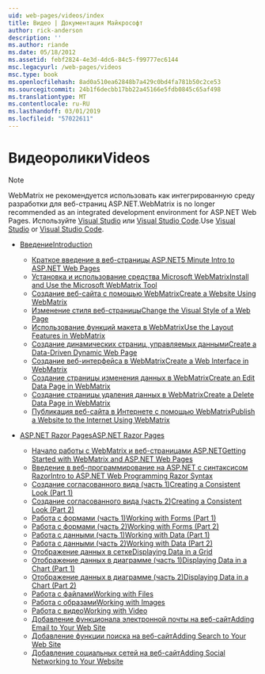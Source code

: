 ```yaml
---
uid: web-pages/videos/index
title: Видео | Документация Майкрософт
author: rick-anderson
description: ''
ms.author: riande
ms.date: 05/18/2012
ms.assetid: febf2824-4e3d-4dc6-84c5-f99777ec6144
msc.legacyurl: /web-pages/videos
msc.type: book
ms.openlocfilehash: 8ad0a510ea62848b7a429c0bd4fa781b50c2ce53
ms.sourcegitcommit: 24b1f6decbb17bb22a45166e5fdb0845c65af498
ms.translationtype: MT
ms.contentlocale: ru-RU
ms.lasthandoff: 03/01/2019
ms.locfileid: "57022611"
---
```

<a name="videos"></a><span data-ttu-id="6b567-102">Видеоролики</span><span class="sxs-lookup"><span data-stu-id="6b567-102">Videos</span></span>
====================

> [!NOTE] 
> <span data-ttu-id="6b567-103">WebMatrix не рекомендуется использовать как интегрированную среду разработки для веб-страниц ASP.NET.</span><span class="sxs-lookup"><span data-stu-id="6b567-103">WebMatrix is no longer recommended as an integrated development environment for ASP.NET Web Pages.</span></span> <span data-ttu-id="6b567-104">Используйте [Visual Studio](xref:aspnet/web-pages/overview/getting-started/program-asp-net-web-pages-in-visual-studio) или [Visual Studio Code](https://code.visualstudio.com/).</span><span class="sxs-lookup"><span data-stu-id="6b567-104">Use [Visual Studio](xref:aspnet/web-pages/overview/getting-started/program-asp-net-web-pages-in-visual-studio) or [Visual Studio Code](https://code.visualstudio.com/).</span></span>

- [<span data-ttu-id="6b567-105">Введение</span><span class="sxs-lookup"><span data-stu-id="6b567-105">Introduction</span></span>](introduction/index.md)

    - [<span data-ttu-id="6b567-106">Краткое введение в веб-страницы ASP.NET</span><span class="sxs-lookup"><span data-stu-id="6b567-106">5 Minute Intro to ASP.NET Web Pages</span></span>](introduction/5-minute-introduction-to-aspnet-web-pages.md)
    - [<span data-ttu-id="6b567-107">Установка и использование средства Microsoft WebMatrix</span><span class="sxs-lookup"><span data-stu-id="6b567-107">Install and Use the Microsoft WebMatrix Tool</span></span>](introduction/install-and-use-the-microsoft-webmatrix-tool.md)
    - [<span data-ttu-id="6b567-108">Создание веб-сайта с помощью WebMatrix</span><span class="sxs-lookup"><span data-stu-id="6b567-108">Create a Website Using WebMatrix</span></span>](introduction/create-a-website-using-webmatrix.md)
    - [<span data-ttu-id="6b567-109">Изменение стиля веб-страницы</span><span class="sxs-lookup"><span data-stu-id="6b567-109">Change the Visual Style of a Web Page</span></span>](introduction/change-the-visual-style-of-a-web-page.md)
    - [<span data-ttu-id="6b567-110">Использование функций макета в WebMatrix</span><span class="sxs-lookup"><span data-stu-id="6b567-110">Use the Layout Features in WebMatrix</span></span>](introduction/use-the-layout-features-in-webmatrix.md)
    - [<span data-ttu-id="6b567-111">Создание динамических страниц, управляемых данными</span><span class="sxs-lookup"><span data-stu-id="6b567-111">Create a Data-Driven Dynamic Web Page</span></span>](introduction/create-a-data-driven-dynamic-web-page.md)
    - [<span data-ttu-id="6b567-112">Создание веб-интерфейса в WebMatrix</span><span class="sxs-lookup"><span data-stu-id="6b567-112">Create a Web Interface in WebMatrix</span></span>](introduction/create-a-web-interface-in-webmatrix.md)
    - [<span data-ttu-id="6b567-113">Создание страницы изменения данных в WebMatrix</span><span class="sxs-lookup"><span data-stu-id="6b567-113">Create an Edit Data Page in WebMatrix</span></span>](introduction/create-an-edit-data-page-in-webmatrix.md)
    - [<span data-ttu-id="6b567-114">Создание страницы удаления данных в WebMatrix</span><span class="sxs-lookup"><span data-stu-id="6b567-114">Create a Delete Data Page in WebMatrix</span></span>](introduction/create-a-delete-data-page-in-webmatrix.md)
    - [<span data-ttu-id="6b567-115">Публикация веб-сайта в Интернете с помощью WebMatrix</span><span class="sxs-lookup"><span data-stu-id="6b567-115">Publish a Website to the Internet Using WebMatrix</span></span>](introduction/publish-a-website-to-the-internet-using-webmatrix.md)
- [<span data-ttu-id="6b567-116">ASP.NET Razor Pages</span><span class="sxs-lookup"><span data-stu-id="6b567-116">ASP.NET Razor Pages</span></span>](aspnet-razor-pages/index.md)

    - [<span data-ttu-id="6b567-117">Начало работы с WebMatrix и веб-страницами ASP.NET</span><span class="sxs-lookup"><span data-stu-id="6b567-117">Getting Started with WebMatrix and ASP.NET Web Pages</span></span>](aspnet-razor-pages/getting-started-with-webmatrix-and-aspnet-web-pages.md)
    - [<span data-ttu-id="6b567-118">Введение в веб-программирование на ASP.NET с синтаксисом Razor</span><span class="sxs-lookup"><span data-stu-id="6b567-118">Intro to ASP.NET Web Programming Razor Syntax</span></span>](aspnet-razor-pages/introduction-to-aspnet-web-programming-using-the-razor-syntax.md)
    - [<span data-ttu-id="6b567-119">Создание согласованного вида (часть 1)</span><span class="sxs-lookup"><span data-stu-id="6b567-119">Creating a Consistent Look (Part 1)</span></span>](aspnet-razor-pages/creating-a-consistent-look-part-1.md)
    - [<span data-ttu-id="6b567-120">Создание согласованного вида (часть 2)</span><span class="sxs-lookup"><span data-stu-id="6b567-120">Creating a Consistent Look (Part 2)</span></span>](aspnet-razor-pages/creating-a-consistent-look-part-2.md)
    - [<span data-ttu-id="6b567-121">Работа с формами (часть 1)</span><span class="sxs-lookup"><span data-stu-id="6b567-121">Working with Forms (Part 1)</span></span>](aspnet-razor-pages/working-with-forms-part-1.md)
    - [<span data-ttu-id="6b567-122">Работа с формами (часть 2)</span><span class="sxs-lookup"><span data-stu-id="6b567-122">Working with Forms (Part 2)</span></span>](aspnet-razor-pages/working-with-forms-part-2.md)
    - [<span data-ttu-id="6b567-123">Работа с данными (часть 1)</span><span class="sxs-lookup"><span data-stu-id="6b567-123">Working with Data (Part 1)</span></span>](aspnet-razor-pages/working-with-data-part-1.md)
    - [<span data-ttu-id="6b567-124">Работа с данными (часть 2)</span><span class="sxs-lookup"><span data-stu-id="6b567-124">Working with Data (Part 2)</span></span>](aspnet-razor-pages/working-with-data-part-2.md)
    - [<span data-ttu-id="6b567-125">Отображение данных в сетке</span><span class="sxs-lookup"><span data-stu-id="6b567-125">Displaying Data in a Grid</span></span>](aspnet-razor-pages/displaying-data-in-a-grid.md)
    - [<span data-ttu-id="6b567-126">Отображение данных в диаграмме (часть 1)</span><span class="sxs-lookup"><span data-stu-id="6b567-126">Displaying Data in a Chart (Part 1)</span></span>](aspnet-razor-pages/displaying-data-in-a-chart-part-1.md)
    - [<span data-ttu-id="6b567-127">Отображение данных в диаграмме (часть 2)</span><span class="sxs-lookup"><span data-stu-id="6b567-127">Displaying Data in a Chart (Part 2)</span></span>](aspnet-razor-pages/displaying-data-in-a-chart-part-2.md)
    - [<span data-ttu-id="6b567-128">Работа с файлами</span><span class="sxs-lookup"><span data-stu-id="6b567-128">Working with Files</span></span>](aspnet-razor-pages/working-with-files.md)
    - [<span data-ttu-id="6b567-129">Работа с образами</span><span class="sxs-lookup"><span data-stu-id="6b567-129">Working with Images</span></span>](aspnet-razor-pages/working-with-images.md)
    - [<span data-ttu-id="6b567-130">Работа с видео</span><span class="sxs-lookup"><span data-stu-id="6b567-130">Working with Video</span></span>](aspnet-razor-pages/working-with-video.md)
    - [<span data-ttu-id="6b567-131">Добавление функционала электронной почты на веб-сайт</span><span class="sxs-lookup"><span data-stu-id="6b567-131">Adding Email to Your Web Site</span></span>](aspnet-razor-pages/adding-email-to-your-web-site.md)
    - [<span data-ttu-id="6b567-132">Добавление функции поиска на веб-сайт</span><span class="sxs-lookup"><span data-stu-id="6b567-132">Adding Search to Your Web Site</span></span>](aspnet-razor-pages/adding-search-to-your-web-site.md)
    - [<span data-ttu-id="6b567-133">Добавление социальных сетей на веб-сайт</span><span class="sxs-lookup"><span data-stu-id="6b567-133">Adding Social Networking to Your Website</span></span>](aspnet-razor-pages/adding-social-networking-to-your-website.md)
